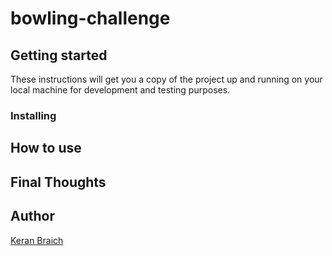 # bowling-challenge

## Getting started

These instructions will get you a copy of the project up and running on your local machine for development and testing purposes.

### Installing

## How to use

## Final Thoughts

## Author

[Keran Braich](https://github.com/ker-an)
